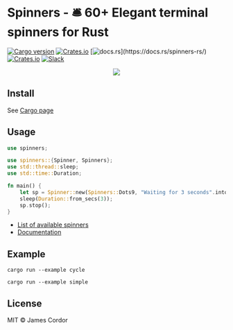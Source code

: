 # Spinners - 🛎 60+ Elegant terminal spinners for Rust

[![Cargo version](https://img.shields.io/crates/v/spinners-rs.svg)](https://crates.io/crates/spinners-rs) [![Crates.io](https://img.shields.io/crates/l/spinners-rs.svg)](https://crates.io/crates/spinners-rs) [![docs.rs](https://img.shields.io/badge/docs.rs-👌-4EC329.svg?)](https://docs.rs/spinners-rs/) [![Crates.io](https://img.shields.io/crates/d/spinners-rs.svg)](https://crates.io/crates/spinners-rs) [![Slack](https://img.shields.io/badge/Slack-Join%20our%20tech%20community-17202A?logo=slack)](https://join.slack.com/t/fgribreau/shared_invite/zt-edpjwt2t-Zh39mDUMNQ0QOr9qOj~jrg)

<p align="center"><img src="https://media.giphy.com/media/3oxHQyZfOJjlL3bhRK/giphy.gif"></p>

## Install

See [Cargo page](https://crates.io/crates/spinners-rs)

## Usage

```rust
use spinners;

use spinners::{Spinner, Spinners};
use std::thread::sleep;
use std::time::Duration;

fn main() {
    let sp = Spinner::new(Spinners::Dots9, "Waiting for 3 seconds".into());
    sleep(Duration::from_secs(3));
    sp.stop();
}
```

- [List of available spinners](src/utils/spinner_names.rs)
- [Documentation](https://docs.rs/spinners-rs/)

## Example

```shell
cargo run --example cycle
```

```shell
cargo run --example simple
```

## License

MIT © James Cordor
